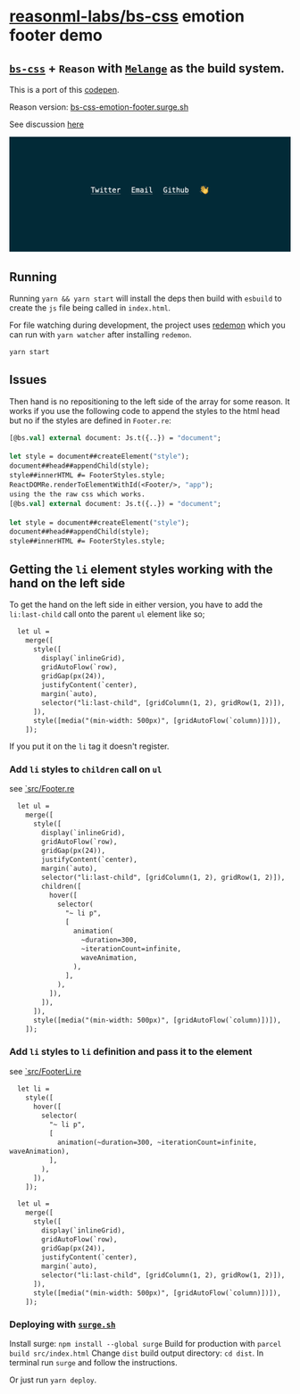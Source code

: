 # [reasonml-labs/bs-css](https://github.com/reasonml-labs/bs-css) emotion footer demo

## [`bs-css`](https://github.com/reasonml-labs/bs-css) + `Reason` with [`Melange`](https://github.com/melange-re/melange) as the build system.

This is a port of this [codepen](https://codepen.io/julesforrest/pen/qLpgNB).

Reason version: [bs-css-emotion-footer.surge.sh](https://bs-css-emotion-footer.surge.sh/)

See discussion [here](https://github.com/reasonml-labs/bs-css/issues/190#issue-589683809)

![screenshot](./screenshot.png)

## Running
Running `yarn && yarn start` will install the deps then build with `esbuild` to create the `js` file being called in `index.html`.

For file watching during development, the project uses [redemon](https://github.com/ulrikstrid/redemon) which you can run with `yarn watcher` after installing `redemon`.

```sh
yarn start
```
## Issues

Then hand is no repositioning to the left side of the array for some reason. It works if you use the following code to append the styles to the html head but no if the styles are defined in `Footer.re`:

```ocaml
[@bs.val] external document: Js.t({..}) = "document";

let style = document##createElement("style");
document##head##appendChild(style);
style##innerHTML #= FooterStyles.style;
ReactDOMRe.renderToElementWithId(<Footer/>, "app");
using the the raw css which works.
[@bs.val] external document: Js.t({..}) = "document";

let style = document##createElement("style");
document##head##appendChild(style);
style##innerHTML #= FooterStyles.style;

```

## Getting the `li` element styles working with the hand on the left side

To get the hand on the left side in either version, you have to add the `li:last-child` call onto the parent `ul` element like so;


```reason
  let ul =
    merge([
      style([
        display(`inlineGrid),
        gridAutoFlow(`row),
        gridGap(px(24)),
        justifyContent(`center),
        margin(`auto),
        selector("li:last-child", [gridColumn(1, 2), gridRow(1, 2)]),
      ]),
      style([media("(min-width: 500px)", [gridAutoFlow(`column)])]),
    ]);
```

If you put it on the `li` tag it doesn't register.

### Add `li` styles to `children` call on `ul`

see [`src/Footer.re](./src/Footer.re)

```reason
  let ul =
    merge([
      style([
        display(`inlineGrid),
        gridAutoFlow(`row),
        gridGap(px(24)),
        justifyContent(`center),
        margin(`auto),
        selector("li:last-child", [gridColumn(1, 2), gridRow(1, 2)]),
        children([
          hover([
            selector(
              "~ li p",
              [
                animation(
                  ~duration=300,
                  ~iterationCount=infinite,
                  waveAnimation,
                ),
              ],
            ),
          ]),
        ]),
      ]),
      style([media("(min-width: 500px)", [gridAutoFlow(`column)])]),
    ]);
```

### Add `li` styles to `li` definition and pass it to the element

see [`src/FooterLi.re](./src/FooterLi.re)

```reason
  let li =
    style([
      hover([
        selector(
          "~ li p",
          [
            animation(~duration=300, ~iterationCount=infinite, waveAnimation),
          ],
        ),
      ]),
    ]);
```

```reason
  let ul =
    merge([
      style([
        display(`inlineGrid),
        gridAutoFlow(`row),
        gridGap(px(24)),
        justifyContent(`center),
        margin(`auto),
        selector("li:last-child", [gridColumn(1, 2), gridRow(1, 2)]),
      ]),
      style([media("(min-width: 500px)", [gridAutoFlow(`column)])]),
    ]);
```

### Deploying with [`surge.sh`](https://surge.sh)

Install surge: `npm install --global surge`
Build for production with `parcel build src/index.html`
Change `dist` build output directory: `cd dist`.
In terminal run `surge` and follow the instructions.

Or just run `yarn deploy`.
